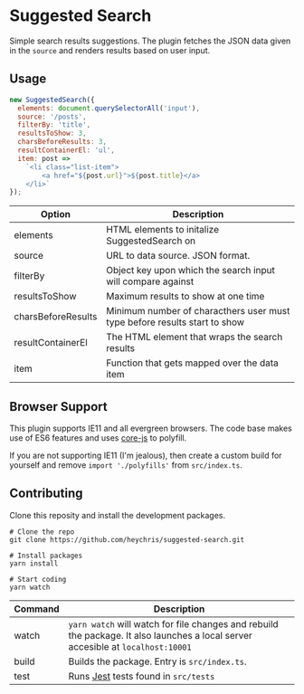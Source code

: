 # Suggested Search

Simple search results suggestions. The plugin fetches the JSON data given in the `source` and renders results based on user input.

## Usage

```js
new SuggestedSearch({
  elements: document.querySelectorAll('input'),
  source: '/posts',
  filterBy: 'title',
  resultsToShow: 3,
  charsBeforeResults: 3,
  resultContainerEl: 'ul',
  item: post =>
    `<li class="list-item">
        <a href="${post.url}">${post.title}</a>
    </li>`
});
```

| Option             | Description                                                               |
| ------------------ | ------------------------------------------------------------------------- |
| elements           | HTML elements to initalize SuggestedSearch on                             |
| source             | URL to data source. JSON format.                                          |
| filterBy           | Object key upon which the search input will compare against               |
| resultsToShow      | Maximum results to show at one time                                       |
| charsBeforeResults | Minimum number of characthers user must type before results start to show |
| resultContainerEl  | The HTML element that wraps the search results                            |
| item               | Function that gets mapped over the data item                              |

## Browser Support

This plugin supports IE11 and all evergreen browsers. The code base makes use of ES6 features and uses [core-js](https://github.com/zloirock/core-js) to polyfill.

If you are not supporting IE11 (I'm jealous), then create a custom build for yourself and remove `import './polyfills'` from `src/index.ts`.

## Contributing

Clone this reposity and install the development packages.

```
# Clone the repo
git clone https://github.com/heychris/suggested-search.git

# Install packages
yarn install

# Start coding
yarn watch
```

| Command | Description                                                                                                                      |
| ------- | -------------------------------------------------------------------------------------------------------------------------------- |
| watch   | `yarn watch` will watch for file changes and rebuild the package. It also launches a local server accesible at `localhost:10001` |
| build   | Builds the package. Entry is `src/index.ts`.                                                                                     |
| test    | Runs [Jest](https://jestjs.io/) tests found in `src/tests`                                                                       |
